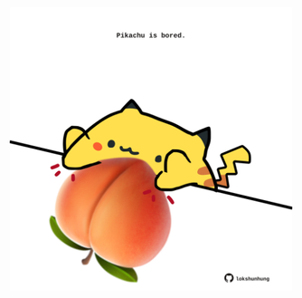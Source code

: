 <!-- built at 07/12/2022, 04:00:48 UTC -->
<p align="center">
  <img width="500" height="500" src="./ReadmeImage.svg">
</p>
